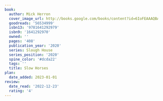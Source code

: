 ```yaml
---
book:
  author: Mick Herron
  cover_image_url: http://books.google.com/books/content?id=6IoFEAAAQBAJ&printsec=frontcover&img=1&zoom=1&edge=curl&source=gbs_api
  goodreads: '56534999'
  isbn13: '9781641292979'
  isbn9: '1641292970'
  owned: ''
  pages: '408'
  publication_year: '2020'
  series: Slough House
  series_position: '2020'
  spine_color: '#dcda22'
  tags: ''
  title: Slow Horses
plan:
  date_added: 2023-01-01
review:
  date_read: '2022-12-23'
  rating: '4'
---
```

